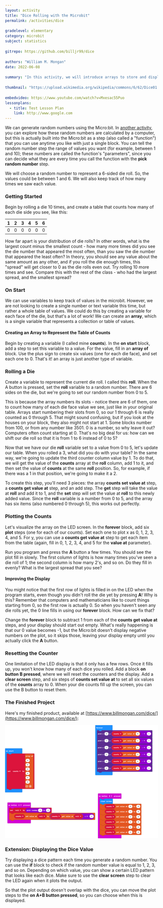 ```yaml
---
layout: activity
title: "Dice Rolling with the Microbit"
permalink: /activities/dice

gradelevel: elementary
category: microbit
subject: statistics

gitrepo: https://github.com/billjr99/dice

authors: "William M. Mongan"
date: 2022-06-08

summary: "In this activity, we will introduce arrays to store and display a count of dice rolls using random numbers from the Micro:bit."

thumbnail: "https://upload.wikimedia.org/wikipedia/commons/6/62/Dice01.jpg"

embedvideo: https://www.youtube.com/watch?v=Mxesac55Puo
lessonplans:
  - title: Test Lesson Plan
    link: http://www.google.com
---
```


We can generate random numbers using the Micro:bit.  In [another activity](./prng), you can explore how these random numbers are calculated by a computer, but this is actually built into the Micro:bit as a step (also called a &quot;function&quot;) that you can use anytime you like with just a single block.  You can tell the random number step the range of values you want (for example, between 1 and 10); these numbers are called the function's &quot;parameters&quot;, since you can decide what they are every time you call the function with the <strong>pick random number</strong> step.

We will choose a random number to represent a 6-sided die roll.  So, the values could be between 1 and 6.  We will also keep track of how many times we saw each value.

### Getting Started
Begin by rolling a die 10 times, and create a table that counts how many of each die side you see, like this:

| **1** | **2** | **3** | **4** | **5** | **6** |
|:-----:|:-----:|:-----:|:-----:|:-----:|:-----:|
|   0   |   0   |   0   |   0   |   0   |   0   |

How far apart is your distribution of die rolls?  In other words, what is the largest count minus the smallest count - how many more times did you see the die number that appeared the most often, than you saw the die number that appeared the least often?  In theory, you should see any value about the same amount as any other, and if you roll the die enough times, this &quot;spread&quot; will get closer to 0 as the die rolls even out.  Try rolling 10 more times and see.  Compare this with the rest of the class - who had the largest spread, and the smallest spread?

### On Start
We can use variables to keep track of values in the microbit.  However, we are not looking to create a single number or text variable this time, but rather a whole table of values.  We could do this by creating a variable for each face of the die, but that's a lot of work!  We can create an <strong>array</strong>, which is a single variable that represents a collection or table of values.

#### Creating an Array to Represent the Table of Counts
Begin by creating a variable (I called mine <strong>counts</strong>).  In the <strong>on start</strong> block, add a step to set this variable to a value.  For the value, fill in an <strong>array of</strong> block.  Use the plus sign to create six values (one for each die face), and set each one to 0.  That's it!  an array is just another type of variable.

### Rolling a Die
Create a variable to represent the current die roll.  I called this <strong>roll</strong>.  When the A button is pressed, set the <strong>roll</strong> variable to a random number.  There are 6 sides on the die, but we're going to set our random number from 0 to 5.  

This is because the array numbers its slots - notice there are 6 of them, one to count how many of each die face value we see, just like in your original table.  Arrays start numbering their slots from 0, so our 1 through 6 is really counted as 0 through 5.  That might sound confusing, but if you look at the houses on your block, they also might not start at 1.  Some blocks number from 100, or from any number like 3501.  0 is a number, so why leave it out?  Computers often count starting at 0.  That's no big deal for us: how can we shift our die roll so that it is from 1 to 6 instead of 0 to 5?

Now that we have our die <strong>roll</strong> variable set to a value from 0 to 5, let's update our table.  When you rolled a 3, what did you do with your table?  In the same way, we're going to update the third counter column value by 1.  To do that, we will get the value of the <strong>counts</strong> array at the <strong>roll</strong> column, add 1 to it, and then set the value of <strong>counts</strong> at the same <strong>roll</strong> position.  So, for example, if there was a 1 in that position, we're going to make it a 2.

To create this step, you'll need 3 pieces: the array <strong>counts set value at</strong> step, a <strong>counts get value at</strong> step, and an add step.  The <strong>get</strong> step will take the value at <strong>roll</strong> and add it to 1, and the <strong>set</strong> step will set the value at <strong>roll</strong> to this newly added value.  Since the <strong>roll</strong> variable is a number from 0 to 5, and the array has six items (also numbered 0 through 5), this works out perfectly.

### Plotting the Counts
Let's visualize the array on the LED screen.  In the <strong>forever</strong> block, add six <strong>plot</strong> steps (one for each of our counts).  Set each one to plot x as 0, 1, 2, 3, 4, and 5.  For y, you can use a <strong>counts get value at</strong> step to get each item from the table (again, fill in 0, 1, 2, 3, 4, and 5 for the <strong>value at</strong> parameter).

Run you program and press the <strong>A</strong> button a few times.  You should see the plot fill in slowly.  The first column of lights is how many times you've seen a die roll of 1; the second column is how many 2's, and so on.  Do they fill in evenly?  What is the largest spread that you see?

#### Improving the Display
You might notice that the first row of lights is filled in on the LED when the program starts, even though you didn't roll the die yet by pressing <strong>A</strong>!  Why is this?  Remember that computers and mathematicians like to count things starting from 0, so the first row is actually 0.  So when you haven't seen any die rolls yet, the 0 line fills in using our <strong>forever</strong> block.  How can we fix that?

Change the <strong>forever</strong> block to subtract 1 from each of the <strong>counts get value at</strong> steps, and your display should start out empty.  What's really happening is that our 0 value becomes -1, but the Micro:bit doesn't display negative numbers on the plot, so it skips those, leaving your display empty until you actually click the <strong>A</strong> button.

### Resetting the Counter
One limitation of the LED display is that it only has a few rows.  Once it fills up, you won't know how many of each dice you rolled.  Add a block <strong>on button B pressed</strong>, where we will reset the counters and the display.  Add a <strong>clear screen</strong> step, and six steps of <strong>counts set value at</strong> to set all six values of the <strong>counts</strong> array to 0.  When your die counts fill up the screen, you can use the B button to reset them.

### The Finished Project

Here's my finished product, available at [https://www.billmongan.com/dice/](https://www.billmongan.com/dice/):

<p align="center">
<img style="max-width:100%;" alt="The finished hide and seek project in the Microbit Makecode" src="https://github.com/billjr99/dice/raw/master/.github/makecode/blocks.png">
</p>

### Extension: Displaying the Dice Value
Try displaying a dice pattern each time you generate a random number.  You can use the <strong>if</strong> block to check if the random number value is equal to 1, 2, 3, and so on.  Depending on which value, you can show a certain LED pattern that looks like each dice.  Make sure to use the <strong>clear screen</strong> step to clear the LED again when it plots the output.

So that the plot output doesn't overlap with the dice, you can move the plot steps to the <strong>on A+B button pressed</strong>, so you can choose when this is displayed.